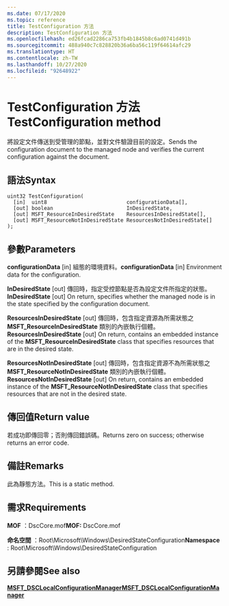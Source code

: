 ```yaml
---
ms.date: 07/17/2020
ms.topic: reference
title: TestConfiguration 方法
description: TestConfiguration 方法
ms.openlocfilehash: ed26fcad2286ca753fb4b1845b8c6ad0741d491b
ms.sourcegitcommit: 488a940c7c828820b36a6ba56c119f64614afc29
ms.translationtype: HT
ms.contentlocale: zh-TW
ms.lasthandoff: 10/27/2020
ms.locfileid: "92648922"
---
```

# <a name="testconfiguration-method"></a><span data-ttu-id="ffee0-103">TestConfiguration 方法</span><span class="sxs-lookup"><span data-stu-id="ffee0-103">TestConfiguration method</span></span>

<span data-ttu-id="ffee0-104">將設定文件傳送到受管理的節點，並對文件驗證目前的設定。</span><span class="sxs-lookup"><span data-stu-id="ffee0-104">Sends the configuration document to the managed node and verifies the current configuration against the document.</span></span>

## <a name="syntax"></a><span data-ttu-id="ffee0-105">語法</span><span class="sxs-lookup"><span data-stu-id="ffee0-105">Syntax</span></span>

```mof
uint32 TestConfiguration(
  [in]  uint8                          configurationData[],
  [out] boolean                        InDesiredState,
  [out] MSFT_ResourceInDesiredState    ResourcesInDesiredState[],
  [out] MSFT_ResourceNotInDesiredState ResourcesNotInDesiredState[]
);
```

## <a name="parameters"></a><span data-ttu-id="ffee0-106">參數</span><span class="sxs-lookup"><span data-stu-id="ffee0-106">Parameters</span></span>

<span data-ttu-id="ffee0-107">**configurationData** \[in\] 組態的環境資料。</span><span class="sxs-lookup"><span data-stu-id="ffee0-107">**configurationData** \[in\] Environment data for the configuration.</span></span>

<span data-ttu-id="ffee0-108">**InDesiredState** \[out\] 傳回時，指定受控節點是否為設定文件所指定的狀態。</span><span class="sxs-lookup"><span data-stu-id="ffee0-108">**InDesiredState** \[out\] On return, specifies whether the managed node is in the state specified by the configuration document.</span></span>

<span data-ttu-id="ffee0-109">**ResourcesInDesiredState** \[out\] 傳回時，包含指定資源為所需狀態之 **MSFT_ResourceInDesiredState** 類別的內嵌執行個體。</span><span class="sxs-lookup"><span data-stu-id="ffee0-109">**ResourcesInDesiredState** \[out\] On return, contains an embedded instance of the **MSFT_ResourceInDesiredState** class that specifies resources that are in the desired state.</span></span>

<span data-ttu-id="ffee0-110">**ResourcesNotInDesiredState** \[out\] 傳回時，包含指定資源不為所需狀態之 **MSFT_ResourceNotInDesiredState** 類別的內嵌執行個體。</span><span class="sxs-lookup"><span data-stu-id="ffee0-110">**ResourcesNotInDesiredState** \[out\] On return, contains an embedded instance of the **MSFT_ResourceNotInDesiredState** class that specifies resources that are not in the desired state.</span></span>

## <a name="return-value"></a><span data-ttu-id="ffee0-111">傳回值</span><span class="sxs-lookup"><span data-stu-id="ffee0-111">Return value</span></span>

<span data-ttu-id="ffee0-112">若成功即傳回零；否則傳回錯誤碼。</span><span class="sxs-lookup"><span data-stu-id="ffee0-112">Returns zero on success; otherwise returns an error code.</span></span>

## <a name="remarks"></a><span data-ttu-id="ffee0-113">備註</span><span class="sxs-lookup"><span data-stu-id="ffee0-113">Remarks</span></span>

<span data-ttu-id="ffee0-114">此為靜態方法。</span><span class="sxs-lookup"><span data-stu-id="ffee0-114">This is a static method.</span></span>

## <a name="requirements"></a><span data-ttu-id="ffee0-115">需求</span><span class="sxs-lookup"><span data-stu-id="ffee0-115">Requirements</span></span>

<span data-ttu-id="ffee0-116">**MOF** ：DscCore.mof</span><span class="sxs-lookup"><span data-stu-id="ffee0-116">**MOF:** DscCore.mof</span></span>

<span data-ttu-id="ffee0-117">**命名空間** ：Root\Microsoft\Windows\DesiredStateConfiguration</span><span class="sxs-lookup"><span data-stu-id="ffee0-117">**Namespace** : Root\Microsoft\Windows\DesiredStateConfiguration</span></span>

## <a name="see-also"></a><span data-ttu-id="ffee0-118">另請參閱</span><span class="sxs-lookup"><span data-stu-id="ffee0-118">See also</span></span>

[<span data-ttu-id="ffee0-119">**MSFT_DSCLocalConfigurationManager**</span><span class="sxs-lookup"><span data-stu-id="ffee0-119">**MSFT_DSCLocalConfigurationManager**</span></span>](msft-dsclocalconfigurationmanager.md)
